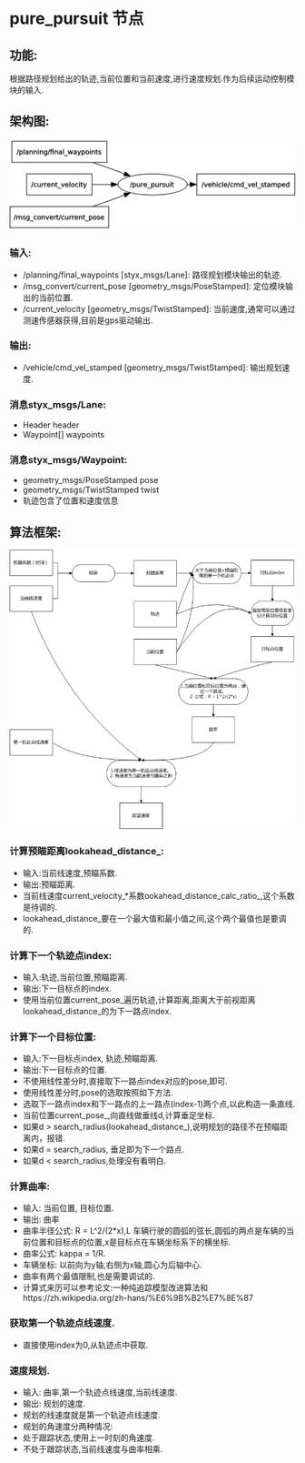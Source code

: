 # pure_pursuit 节点
## 功能:
根据路径规划给出的轨迹,当前位置和当前速度,进行速度规划.作为后续运动控制模块的输入.
## 架构图:
![pure_pursuit](./images/pure_pursuit.png)
### 输入:
* /planning/final_waypoints  [styx_msgs/Lane]: 路径规划模块输出的轨迹.
* /msg_convert/current_pose [geometry_msgs/PoseStamped]: 定位模块输出的当前位置.
* /current_velocity [geometry_msgs/TwistStamped]: 当前速度,通常可以通过测速传感器获得,目前是gps驱动输出.

### 输出:
* /vehicle/cmd_vel_stamped [geometry_msgs/TwistStamped]: 输出规划速度.

### 消息styx_msgs/Lane:
* Header header
* Waypoint[] waypoints

### 消息styx_msgs/Waypoint:
* geometry_msgs/PoseStamped pose
* geometry_msgs/TwistStamped twist
* 轨迹包含了位置和速度信息

## 算法框架:
![waypoint_follow_arch](./images/waypoint_follow_arch.bmp)
### 计算预瞄距离lookahead_distance_:
* 输入:当前线速度,预瞄系数.
* 输出:预瞄距离.
* 当前线速度current_velocity_*系数ookahead_distance_calc_ratio_,这个系数是待调的.
* lookahead_distance_要在一个最大值和最小值之间,这个两个最值也是要调的.

### 计算下一个轨迹点index:
* 输入:轨迹,当前位置,预瞄距离.
* 输出:下一目标点的index.
* 使用当前位置current_pose_遍历轨迹,计算距离,距离大于前视距离lookahead_distance_的为下一路点index.

### 计算下一个目标位置:
* 输入:下一目标点index, 轨迹,预瞄距离.
* 输出:下一目标点的位置.
* 不使用线性差分时,直接取下一路点index对应的pose,即可.
* 使用线性差分时,pose的选取按照如下方法.
 * 选取下一路点index和下一路点的上一路点(index-1)两个点,以此构造一条直线.
 * 当前位置current_pose_,向直线做垂线d,计算垂足坐标.
 * 如果d > search_radius(lookahead_distance_),说明规划的路径不在预瞄距离内，报错.
 * 如果d = search_radius, 垂足即为下一个路点.
 * 如果d < search_radius,处理没有看明白.

### 计算曲率:
* 输入: 当前位置, 目标位置.
* 输出: 曲率
* 曲率半径公式: R = L^2/(2*x),L 车辆行驶的圆弧的弦长,圆弧的两点是车辆的当前位置和目标点的位置,x是目标点在车辆坐标系下的横坐标.
* 曲率公式: kappa = 1/R.
* 车辆坐标: 以前向为y轴,右侧为x轴,圆心为后轴中心.
* 曲率有两个最值限制,也是需要调试的.
* 计算式来历可以参考论文:一种纯追踪模型改进算法和https://zh.wikipedia.org/zh-hans/%E6%9B%B2%E7%8E%87

### 获取第一个轨迹点线速度.
* 直接使用index为0,从轨迹点中获取.

### 速度规划.
* 输入: 曲率,第一个轨迹点线速度,当前线速度.
* 输出: 规划的速度.
* 规划的线速度就是第一个轨迹点线速度.
* 规划的角速度分两种情况:
 * 处于跟踪状态,使用上一时刻的角速度.
 * 不处于跟踪状态,当前线速度与曲率相乘.
